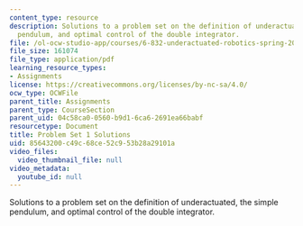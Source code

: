 ```yaml
---
content_type: resource
description: Solutions to a problem set on the definition of underactuated, the simple
  pendulum, and optimal control of the double integrator.
file: /ol-ocw-studio-app/courses/6-832-underactuated-robotics-spring-2009/85643200c49c68ce52c953b28a29101a_MIT6_832s09_sol_pset01.pdf
file_size: 161074
file_type: application/pdf
learning_resource_types:
- Assignments
license: https://creativecommons.org/licenses/by-nc-sa/4.0/
ocw_type: OCWFile
parent_title: Assignments
parent_type: CourseSection
parent_uid: 04c58ca0-0560-b9d1-6ca6-2691ea66babf
resourcetype: Document
title: Problem Set 1 Solutions
uid: 85643200-c49c-68ce-52c9-53b28a29101a
video_files:
  video_thumbnail_file: null
video_metadata:
  youtube_id: null
---
```

Solutions to a problem set on the definition of underactuated, the simple pendulum, and optimal control of the double integrator.